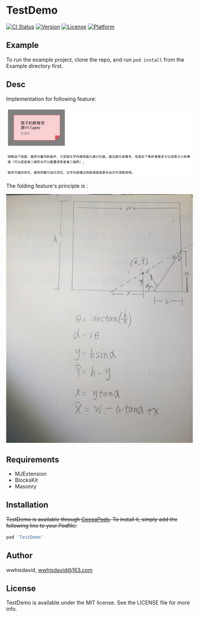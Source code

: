 # TestDemo

[![CI Status](http://img.shields.io/travis/wwhisdavid/TestDemo.svg?style=flat)](https://travis-ci.org/wwhisdavid/TestDemo)
[![Version](https://img.shields.io/cocoapods/v/TestDemo.svg?style=flat)](http://cocoapods.org/pods/TestDemo)
[![License](https://img.shields.io/cocoapods/l/TestDemo.svg?style=flat)](http://cocoapods.org/pods/TestDemo)
[![Platform](https://img.shields.io/cocoapods/p/TestDemo.svg?style=flat)](http://cocoapods.org/pods/TestDemo)

## Example

To run the example project, clone the repo, and run `pod install` from the Example directory first.

## Desc

Implementation for following feature:

![](https://github.com/wwhisdavid/FoldingCardTestDemo/blob/master/desc.jpg?raw=true)



The folding feature's principle is :

![](https://github.com/wwhisdavid/FoldingCardTestDemo/blob/master/folding_principle.jpg?raw=true)

## Requirements

* MJExtension
* BlocksKit
* Masonry

## Installation

<del>TestDemo is available through [CocoaPods](http://cocoapods.org). To install
it, simply add the following line to your Podfile:<del/>

```ruby
pod 'TestDemo'
```

## Author

wwhisdavid, wwhisdavid@163.com

## License

TestDemo is available under the MIT license. See the LICENSE file for more info.
